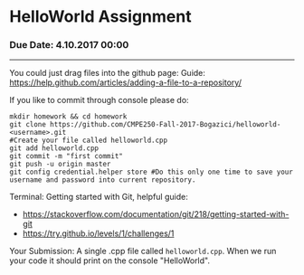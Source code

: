# HelloWorld Assignment 
### Due Date: 4.10.2017 00:00

-----------

You could just drag files into the github page:
Guide: https://help.github.com/articles/adding-a-file-to-a-repository/

If you like to commit through console please do:

```
mkdir homework && cd homework
git clone https://github.com/CMPE250-Fall-2017-Bogazici/helloworld-<username>.git
#Create your file called helloworld.cpp
git add helloworld.cpp
git commit -m "first commit"
git push -u origin master	
git config credential.helper store #Do this only one time to save your username and password into current repository. 
```

Terminal: Getting started with Git, helpful guide: 
- https://stackoverflow.com/documentation/git/218/getting-started-with-git
- https://try.github.io/levels/1/challenges/1

Your Submission:
A single .cpp file called `helloworld.cpp`. When we run your code it should print on the console "HelloWorld".
